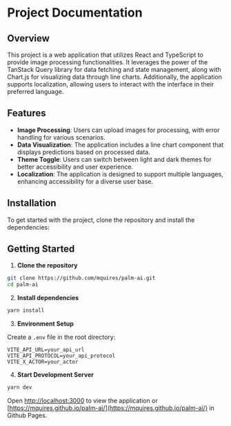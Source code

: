 # Project Documentation

## Overview

This project is a web application that utilizes React and TypeScript to provide image processing functionalities. It leverages the power of the TanStack Query library for data fetching and state management, along with Chart.js for visualizing data through line charts. Additionally, the application supports localization, allowing users to interact with the interface in their preferred language.

## Features

- **Image Processing**: Users can upload images for processing, with error handling for various scenarios.
- **Data Visualization**: The application includes a line chart component that displays predictions based on processed data.
- **Theme Toggle**: Users can switch between light and dark themes for better accessibility and user experience.
- **Localization**: The application is designed to support multiple languages, enhancing accessibility for a diverse user base.

## Installation

To get started with the project, clone the repository and install the dependencies:

## Getting Started

1. **Clone the repository**

```bash
git clone https://github.com/mquires/palm-ai.git
cd palm-ai
```

2. **Install dependencies**

```bash
yarn install
```

3. **Environment Setup**

Create a `.env` file in the root directory:

```env
VITE_API_URL=your_api_url
VITE_API_PROTOCOL=your_api_protocol
VITE_X_ACTOR=your_actor
```

4. **Start Development Server**

```bash
yarn dev
```

Open [http://localhost:3000](http://localhost:3000) to view the application or [https://mquires.github.io/palm-ai/](https://mquires.github.io/palm-ai/) in Github Pages.
